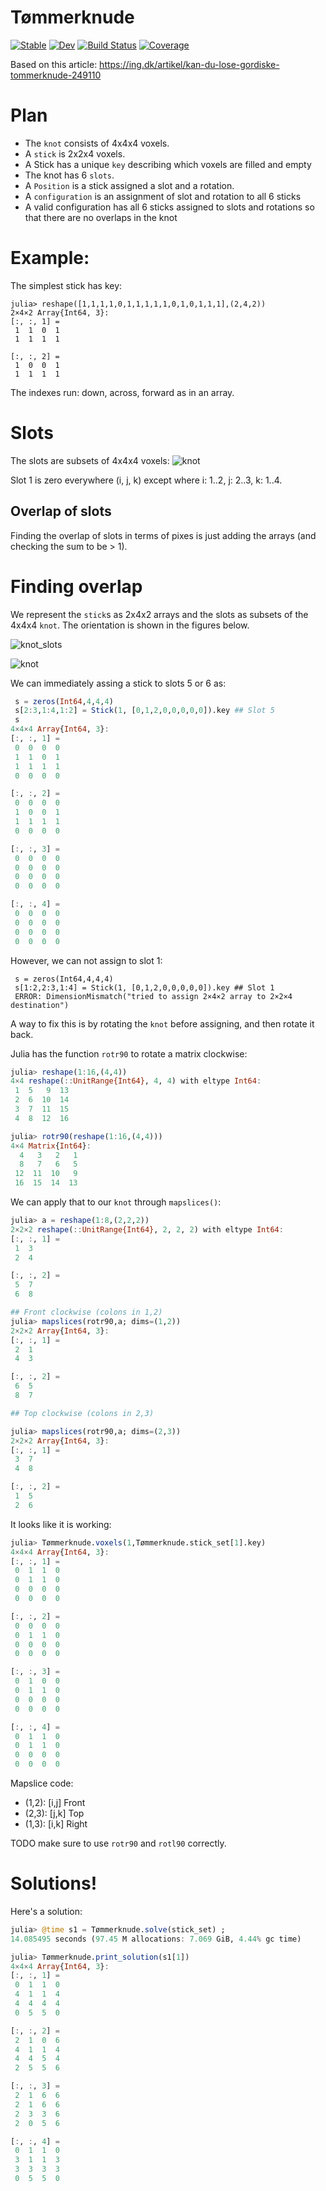 # Tømmerknude

[![Stable](https://img.shields.io/badge/docs-stable-blue.svg)](https://tp2750.github.io/Tømmerknude.jl/stable)
[![Dev](https://img.shields.io/badge/docs-dev-blue.svg)](https://tp2750.github.io/Tømmerknude.jl/dev)
[![Build Status](https://github.com/tp2750/Tømmerknude.jl/workflows/CI/badge.svg)](https://github.com/tp2750/Tømmerknude.jl/actions)
[![Coverage](https://codecov.io/gh/tp2750/Tømmerknude.jl/branch/master/graph/badge.svg)](https://codecov.io/gh/tp2750/Tømmerknude.jl)

Based on this article:
https://ing.dk/artikel/kan-du-lose-gordiske-tommerknude-249110

# Plan

* The `knot` consists of 4x4x4 voxels.
* A `stick` is 2x2x4 voxels. 
* A Stick has a unique `key` describing which voxels are filled and empty
* The knot has 6 `slots`. 
* A `Position` is a stick assigned a slot and a rotation.
* A `configuration` is an assignment of slot and rotation to all 6 sticks
* A valid configuration has all 6 sticks assigned to slots and rotations so that there are no overlaps in the knot

# Example:

The simplest stick has key:

```{julia}
julia> reshape([1,1,1,1,0,1,1,1,1,1,0,1,0,1,1,1],(2,4,2))
2×4×2 Array{Int64, 3}:
[:, :, 1] =
 1  1  0  1
 1  1  1  1

[:, :, 2] =
 1  0  0  1
 1  1  1  1
```

The indexes run: down, across, forward as in an array.


# Slots

The slots are subsets of 4x4x4 voxels:
![knot](assets/knude.png)

Slot 1 is zero everywhere (i, j, k) except where i: 1..2, j: 2..3, k: 1..4.

## Overlap of slots

Finding the overlap of slots in terms of pixes is just adding the arrays (and checking the sum to be > 1).

# Finding overlap

We represent the `stick`s as 2x4x2 arrays and the slots as subsets of the 4x4x4 `knot`.
The orientation is shown in the figures below.

![knot_slots](assets/toemmerknude_slots.jpg)

![knot](assets/knude.png)

We can immediately assing a stick to slots 5 or 6 as:

``` julia
 s = zeros(Int64,4,4,4)
 s[2:3,1:4,1:2] = Stick(1, [0,1,2,0,0,0,0,0]).key ## Slot 5
 s
4×4×4 Array{Int64, 3}:
[:, :, 1] =
 0  0  0  0
 1  1  0  1
 1  1  1  1
 0  0  0  0

[:, :, 2] =
 0  0  0  0
 1  0  0  1
 1  1  1  1
 0  0  0  0

[:, :, 3] =
 0  0  0  0
 0  0  0  0
 0  0  0  0
 0  0  0  0

[:, :, 4] =
 0  0  0  0
 0  0  0  0
 0  0  0  0
 0  0  0  0
```

However, we can not assign to slot 1:

```
 s = zeros(Int64,4,4,4)
 s[1:2,2:3,1:4] = Stick(1, [0,1,2,0,0,0,0,0]).key ## Slot 1
 ERROR: DimensionMismatch("tried to assign 2×4×2 array to 2×2×4 destination")
```

A way to fix this is by rotating the `knot` before assigning, and then rotate it back.

Julia has the function `rotr90` to rotate a matrix clockwise:


``` julia
julia> reshape(1:16,(4,4))
4×4 reshape(::UnitRange{Int64}, 4, 4) with eltype Int64:
 1  5   9  13
 2  6  10  14
 3  7  11  15
 4  8  12  16

julia> rotr90(reshape(1:16,(4,4)))
4×4 Matrix{Int64}:
  4   3   2   1
  8   7   6   5
 12  11  10   9
 16  15  14  13

```

We can apply that to our `knot` through `mapslices()`:

``` julia
julia> a = reshape(1:8,(2,2,2))
2×2×2 reshape(::UnitRange{Int64}, 2, 2, 2) with eltype Int64:
[:, :, 1] =
 1  3
 2  4

[:, :, 2] =
 5  7
 6  8

## Front clockwise (colons in 1,2)
julia> mapslices(rotr90,a; dims=(1,2))
2×2×2 Array{Int64, 3}:
[:, :, 1] =
 2  1
 4  3

[:, :, 2] =
 6  5
 8  7

## Top clockwise (colons in 2,3)

julia> mapslices(rotr90,a; dims=(2,3))
2×2×2 Array{Int64, 3}:
[:, :, 1] =
 3  7
 4  8

[:, :, 2] =
 1  5
 2  6
```

It looks like it is working:

``` julia
julia> Tømmerknude.voxels(1,Tømmerknude.stick_set[1].key)
4×4×4 Array{Int64, 3}:
[:, :, 1] =
 0  1  1  0
 0  1  1  0
 0  0  0  0
 0  0  0  0

[:, :, 2] =
 0  0  0  0
 0  1  1  0
 0  0  0  0
 0  0  0  0

[:, :, 3] =
 0  1  0  0
 0  1  1  0
 0  0  0  0
 0  0  0  0

[:, :, 4] =
 0  1  1  0
 0  1  1  0
 0  0  0  0
 0  0  0  0
```

Mapslice code:

* (1,2): [i,j] Front
* (2,3): [j,k] Top
* (1,3): [i,k] Right

TODO make sure to use `rotr90` and `rotl90` correctly.

# Solutions!

Here's a solution:

``` julia
julia> @time s1 = Tømmerknude.solve(stick_set) ;
14.085495 seconds (97.45 M allocations: 7.069 GiB, 4.44% gc time)

julia> Tømmerknude.print_solution(s1[1])
4×4×4 Array{Int64, 3}:
[:, :, 1] =
 0  1  1  0
 4  1  1  4
 4  4  4  4
 0  5  5  0

[:, :, 2] =
 2  1  0  6
 4  1  1  4
 4  4  5  4
 2  5  5  6

[:, :, 3] =
 2  1  6  6
 2  1  6  6
 2  3  3  6
 2  0  5  6

[:, :, 4] =
 0  1  1  0
 3  1  1  3
 3  3  3  3
 0  5  5  0

```

